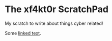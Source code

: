 # The xf4kt0r ScratchPad
My scratch to write about things cyber related!



Some [linked text](blob/main/MetaCTF:%20Antisyhon%20Flash%20CTF%20Cloud.md "Title").
